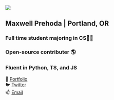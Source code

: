 ![](https://i.imgur.com/4M7IWwP.gif)
## Maxwell Prehoda | Portland, OR
### Full time student majoring in CS👨‍🎓
### Open-source contributer 🌎
### Fluent in Python, TS, and JS
🤹 [Portfolio](https://maxprehoda.info) <br>
🐦 [Twitter](https://twitter.com/lunarisachef) <br>
📫 [Email](mailto:maxprehoda@gmail.com) <br>

<!--
**MaxPrehoda/MaxPrehoda** is a ✨ _special_ ✨ repository because its `README.md` (this file) appears on your GitHub profile.

